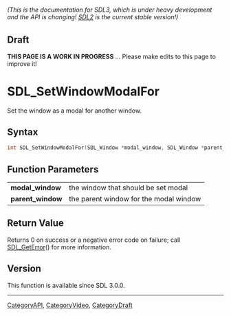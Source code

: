 ###### (This is the documentation for SDL3, which is under heavy development and the API is changing! [SDL2](https://wiki.libsdl.org/SDL2/) is the current stable version!)

## Draft

**THIS PAGE IS A WORK IN PROGRESS** ... Please make edits to this page to improve it!



<!-- #*^*^*^*^*See https://wiki.libsdl.org/SGFunctions for details on editing this page*^*^*^*^* -->
# SDL_SetWindowModalFor

Set the window as a modal for another window.

## Syntax

```c
int SDL_SetWindowModalFor(SDL_Window *modal_window, SDL_Window *parent_window);

```

## Function Parameters

|                       |                                        |
| --------------------- | -------------------------------------- |
| **modal_window**      | the window that should be set modal    |
| **parent_window**     | the parent window for the modal window |

## Return Value

Returns 0 on success or a negative error code on failure; call
[SDL_GetError](SDL_GetError.md)() for more information.

## Version

This function is available since SDL 3.0.0.

----
[CategoryAPI](CategoryAPI.md), [CategoryVideo](CategoryVideo.md), [CategoryDraft](CategoryDraft.md)
<!-- #See the Style Guide for instructions on editing the footer. -->

